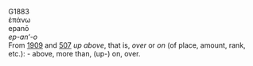 <body>
  <p>G1883<br>  ἐπάνω  <br> epanō  <br><i>ep-an‘-o </i><br>From <a href="g1909.htm">1909</a> and <a href="g0507.htm">507</a>  <i>up</i> <i>above</i>, that is, <i>over</i> or <i>on</i> (of place, amount, rank, etc.): - above, more than, (up-) on, over.<br></p>
 </body>